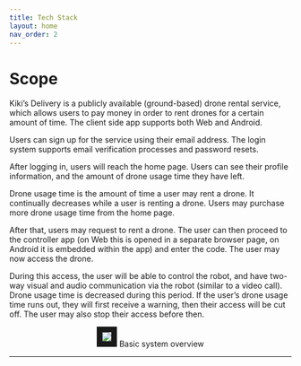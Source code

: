 ```yaml
---
title: Tech Stack
layout: home
nav_order: 2
---
```


# Scope
Kiki’s Delivery is a publicly available (ground-based) drone rental service, which allows users to pay money in order to rent drones for a certain amount of time.  The client side app supports both Web and Android.  
  
Users can sign up for the service using their email address. The login system supports email verification processes and password resets.  
  
After logging in, users will reach the home page. Users can see their profile information, and the amount of drone usage time they have left.  
  
Drone usage time is the amount of time a user may rent a drone. It continually decreases while a user is renting a drone. Users may purchase more drone usage time from the home page.  
  
After that, users may request to rent a drone. The user can then proceed to the controller app (on Web this is opened in a separate browser page, on Android it is embedded within the app) and enter the code.  The user may now access the drone.  
  
During this access, the user will be able to control the robot, and have two-way visual and audio communication via the robot (similar to a video call). Drone usage time is decreased during this period. If the user’s drone usage time runs out, they will first receive a warning, then their access will be cut off. The user may also stop their access before then.  


<p align="center">
<img src="https://github.com/LeeZeHao/Kiki_Delivery_Docs/assets/46279960/8095dcb4-dc11-45aa-81d6-e06b1176d6fc" border="10"/>  
Basic system overview
</p>



----

[Just the Docs]: https://just-the-docs.github.io/just-the-docs/
[GitHub Pages]: https://docs.github.com/en/pages
[README]: https://github.com/just-the-docs/just-the-docs-template/blob/main/README.md
[Jekyll]: https://jekyllrb.com
[GitHub Pages / Actions workflow]: https://github.blog/changelog/2022-07-27-github-pages-custom-github-actions-workflows-beta/
[use this template]: https://github.com/just-the-docs/just-the-docs-template/generate
